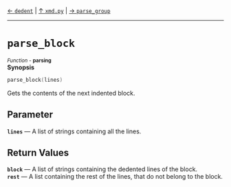 [&#8592; `dedent`](xmd.py--dedent.md) | [&#8593; `xmd.py`](xmd.py.md) | [&#8594; `parse_group`](xmd.py--parse_group.md)
***

# `parse_block`
<small>*Function* - **parsing**</small>  
**Synopsis**

```cpp
parse_block(lines)
```

Gets the contents of the next indented block.


## Parameter
**`lines`** &#8213; A list of strings containing all the lines.  
## Return Values
**`block`** &#8213; A list of strings containing the dedented lines of the block.  
**`rest`** &#8213; A list containing the rest of the lines, that do not belong to the block.  
